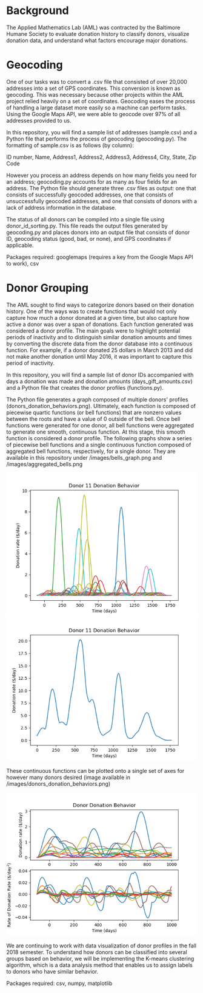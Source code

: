 # Background
The Applied Mathematics Lab (AML) was contracted by the Baltimore Humane Society to evaluate donation history to classify donors, visualize donation data, and understand what factors encourage major donations.

# Geocoding
One of our tasks was to convert a .csv file that consisted of over 20,000 addresses into a set of GPS coordinates. This conversion is known as geocoding. This was necessary because other projects within the AML project relied heavily on a set of coordinates. Geocoding eases the process of handling a large dataset more easily so a machine can perform tasks. Using the Google Maps API, we were able to geocode over 97% of all addresses provided to us.

In this repository, you will find a sample list of addresses (sample.csv) and a Python file that performs the process of geocoding (geocoding.py). The formatting of sample.csv is as follows (by column): 

ID number, Name, Address1, Address2, Address3, Address4, City, State, Zip Code

However you process an address depends on how many fields you need for an address; geocoding.py accounts for as many as four fields for an address. The Python file should generate three .csv files as output: one that consists of successfully geocoded addresses, one that consists of unsuccessfully geocoded addresses, and one that consists of donors with a lack of address information in the database.

The status of all donors can be compiled into a single file using donor_id_sorting.py. This file reads the output files generated by geocoding.py and places donors into an output file that consists of donor ID, geocoding status (good, bad, or none), and GPS coordinates if applicable.

Packages required: googlemaps (requires a key from the Google Maps API to work), csv

# Donor Grouping
The AML sought to find ways to categorize donors based on their donation history. One of the ways was to create functions that would not only capture how much a donor donated at a given time, but also capture how active a donor was over a span of donations. Each function generated was considered a donor profile. The main goals were to highlight potential periods of inactivity and to distinguish similar donation amounts and times by converting the discrete data from the donor database into a continuous function. For example, if a donor donated 25 dollars in March 2013 and did not make another donation until May 2016, it was important to capture this period of inactivity.

In this repository, you will find a sample list of donor IDs accompanied with days a donation was made and donation amounts (days_gift_amounts.csv) and a Python file that creates the donor profiles (functions.py).

The Python file generates a graph composed of multiple donors' profiles (donors_donation_behaviors.png). Ultimately, each function is composed of piecewise quartic functions (or bell functions) that are nonzero values between the roots and have a value of 0 outside of the bell. Once bell functions were generated for one donor, all bell functions were aggregated to generate one smooth, continuous function. At this stage, this smooth function is considered a donor profile. The following graphs show a series of piecewise bell functions and a single continuous function composed of aggregated bell functions, respectively, for a single donor. They are available in this repository under /images/bells_graph.png and /images/aggregated_bells.png

![Before aggregating](/images/bells_graph.png)
![After aggregating](/images/aggregated_bells.png)

These continuous functions can be plotted onto a single set of axes for however many donors desired (image available in /images/donors_donation_behaviors.png)

![Multiple profiles](/images/donors_donation_behaviors.png)

We are continuing to work with data visualization of donor profiles in the fall 2018 semester. To understand how donors can be classified into several groups based on behavior, we will be implementing the K-means clustering algorithm, which is a data analysis method that enables us to assign labels to donors who have similar behavior.

Packages required: csv, numpy, matplotlib

